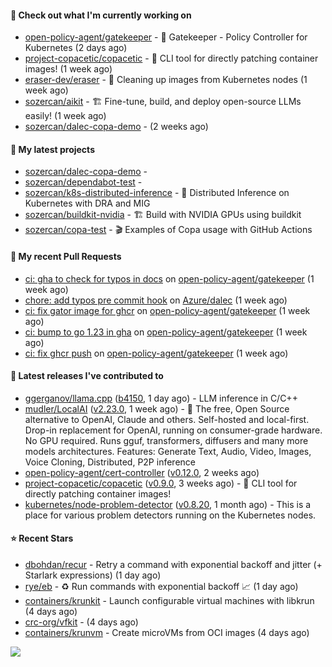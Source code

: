 #### 👷 Check out what I'm currently working on

- [open-policy-agent/gatekeeper](https://github.com/open-policy-agent/gatekeeper) - 🐊 Gatekeeper - Policy Controller for Kubernetes (2 days ago)
- [project-copacetic/copacetic](https://github.com/project-copacetic/copacetic) - 🧵 CLI tool for directly patching container images! (1 week ago)
- [eraser-dev/eraser](https://github.com/eraser-dev/eraser) - 🧹 Cleaning up images from Kubernetes nodes (1 week ago)
- [sozercan/aikit](https://github.com/sozercan/aikit) - 🏗️ Fine-tune, build, and deploy open-source LLMs easily! (1 week ago)
- [sozercan/dalec-copa-demo](https://github.com/sozercan/dalec-copa-demo) -  (2 weeks ago)

#### 🌱 My latest projects

- [sozercan/dalec-copa-demo](https://github.com/sozercan/dalec-copa-demo) - 
- [sozercan/dependabot-test](https://github.com/sozercan/dependabot-test) - 
- [sozercan/k8s-distributed-inference](https://github.com/sozercan/k8s-distributed-inference) - 🦄 Distributed Inference on Kubernetes with DRA and MIG
- [sozercan/buildkit-nvidia](https://github.com/sozercan/buildkit-nvidia) - 🏗️ Build with NVIDIA GPUs using buildkit
- [sozercan/copa-test](https://github.com/sozercan/copa-test) - 🎬 Examples of Copa usage with GitHub Actions

#### 🔨 My recent Pull Requests

- [ci: gha to check for typos in docs](https://github.com/open-policy-agent/gatekeeper/pull/3703) on [open-policy-agent/gatekeeper](https://github.com/open-policy-agent/gatekeeper) (1 week ago)
- [chore: add typos pre commit hook](https://github.com/Azure/dalec/pull/435) on [Azure/dalec](https://github.com/Azure/dalec) (1 week ago)
- [ci: fix gator image for ghcr](https://github.com/open-policy-agent/gatekeeper/pull/3700) on [open-policy-agent/gatekeeper](https://github.com/open-policy-agent/gatekeeper) (1 week ago)
- [ci: bump to go 1.23 in gha](https://github.com/open-policy-agent/gatekeeper/pull/3699) on [open-policy-agent/gatekeeper](https://github.com/open-policy-agent/gatekeeper) (1 week ago)
- [ci: fix ghcr push](https://github.com/open-policy-agent/gatekeeper/pull/3698) on [open-policy-agent/gatekeeper](https://github.com/open-policy-agent/gatekeeper) (1 week ago)

#### 🚀 Latest releases I've contributed to

- [ggerganov/llama.cpp](https://github.com/ggerganov/llama.cpp) ([b4150](https://github.com/ggerganov/llama.cpp/releases/tag/b4150), 1 day ago) - LLM inference in C/C&#43;&#43;
- [mudler/LocalAI](https://github.com/mudler/LocalAI) ([v2.23.0](https://github.com/mudler/LocalAI/releases/tag/v2.23.0), 1 week ago) - :robot: The free, Open Source alternative to OpenAI, Claude and others. Self-hosted and local-first. Drop-in replacement for OpenAI,  running on consumer-grade hardware. No GPU required. Runs gguf, transformers, diffusers and many more models architectures. Features: Generate Text, Audio, Video, Images, Voice Cloning, Distributed, P2P inference
- [open-policy-agent/cert-controller](https://github.com/open-policy-agent/cert-controller) ([v0.12.0](https://github.com/open-policy-agent/cert-controller/releases/tag/v0.12.0), 2 weeks ago)
- [project-copacetic/copacetic](https://github.com/project-copacetic/copacetic) ([v0.9.0](https://github.com/project-copacetic/copacetic/releases/tag/v0.9.0), 3 weeks ago) - 🧵 CLI tool for directly patching container images!
- [kubernetes/node-problem-detector](https://github.com/kubernetes/node-problem-detector) ([v0.8.20](https://github.com/kubernetes/node-problem-detector/releases/tag/v0.8.20), 1 month ago) - This is a place for various problem detectors running on the Kubernetes nodes.

#### ⭐ Recent Stars

- [dbohdan/recur](https://github.com/dbohdan/recur) - Retry a command with exponential backoff and jitter (&#43; Starlark expressions) (1 day ago)
- [rye/eb](https://github.com/rye/eb) - ♻️ Run commands with exponential backoff 📈 (1 day ago)
- [containers/krunkit](https://github.com/containers/krunkit) - Launch configurable virtual machines with libkrun (4 days ago)
- [crc-org/vfkit](https://github.com/crc-org/vfkit) -  (4 days ago)
- [containers/krunvm](https://github.com/containers/krunvm) - Create microVMs from OCI images (4 days ago)

![](https://github-readme-stats.vercel.app/api?username=sozercan&theme=vision-friendly-dark&hide_border=false&include_all_commits=true&count_private=true)

